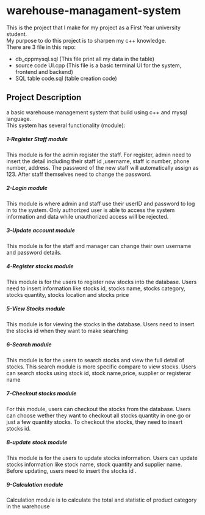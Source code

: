 # warehouse-managament-system
This is the project that I make for my project as a First Year university student. <br>
My purpose to do this project is to sharpen my c++ knowledge.<br>
There are 3 file in this repo:<br>
 - db_cppmysql.sql  (This file print all my data in the table)<br>
 - source code UI.cpp  (This file is a basic terminal UI for the system, frontend and backend)<br>
 - SQL table code.sql (table creation code)<br>
 
## Project Description 
 a basic warehouse management system that build using c++ and mysql language.<br>
 This system has several functionality (module):
  ##### 1-Register Staff module
  This module is for the admin register the staff. For register, admin need to insert the detail 
including their staff id ,username, staff ic number, phone number, address. The 
password of the new staff will automatically assign as 123. After staff themselves need 
to change the password.

  ##### 2-Login module
  This module is where admin and staff use their userID and password to log in to the
system. Only authorized user is able to access the system information and data while
unauthorized access will be rejected.
  ##### 3-Update account module
  This module is for the staff and manager can change their own username and password 
details.

  ##### 4-Register stocks module
  This module is for the users to register new stocks into the database. Users need to insert 
information like stocks id, stocks name, stocks category, stocks quantity, stocks location and 
stocks price
  ##### 5-View Stocks module
  This module is for viewing the stocks in the database. Users need to insert the stocks id 
when they want to make searching
  ##### 6-Search module
 This module is for the users to search stocks and view the full detail of stocks. This 
search module is more specific compare to view stocks. Users can search stocks using 
stock id, stock name,price, supplier or registerar name
  ##### 7-Checkout stocks module
  For this module, users can checkout the stocks from the database. Users can choose 
wether they want to checkout all stocks quantity in one go or just a few quantity stocks. 
To checkout the stocks, they need to insert stocks id.
  ##### 8-update stock module
  This module is for the users to update stocks information. Users can update stocks 
information like stock name, stock quantity and supplier name. Before updating, users 
need to insert the stocks id .
  ##### 9-Calculation module
  Calculation module is to calculate the total and statistic of product category in the 
warehouse

